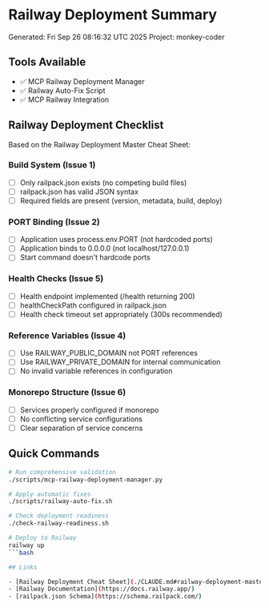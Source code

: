 # Railway Deployment Summary

Generated: Fri Sep 26 08:16:32 UTC 2025
Project: monkey-coder

## Tools Available

- ✅ MCP Railway Deployment Manager
- ✅ Railway Auto-Fix Script
- ✅ MCP Railway Integration

## Railway Deployment Checklist

Based on the Railway Deployment Master Cheat Sheet:

### Build System (Issue 1)
- [ ] Only railpack.json exists (no competing build files)
- [ ] railpack.json has valid JSON syntax
- [ ] Required fields are present (version, metadata, build, deploy)

### PORT Binding (Issue 2)  
- [ ] Application uses process.env.PORT (not hardcoded ports)
- [ ] Application binds to 0.0.0.0 (not localhost/127.0.0.1)
- [ ] Start command doesn't hardcode ports

### Health Checks (Issue 5)
- [ ] Health endpoint implemented (/health returning 200)
- [ ] healthCheckPath configured in railpack.json
- [ ] Health check timeout set appropriately (300s recommended)

### Reference Variables (Issue 4)
- [ ] Use RAILWAY_PUBLIC_DOMAIN not PORT references
- [ ] Use RAILWAY_PRIVATE_DOMAIN for internal communication
- [ ] No invalid variable references in configuration

### Monorepo Structure (Issue 6)
- [ ] Services properly configured if monorepo
- [ ] No conflicting service configurations
- [ ] Clear separation of service concerns

## Quick Commands

```bash
# Run comprehensive validation
./scripts/mcp-railway-deployment-manager.py

# Apply automatic fixes
./scripts/railway-auto-fix.sh

# Check deployment readiness
./check-railway-readiness.sh

# Deploy to Railway
railway up
```bash

## Links

- [Railway Deployment Cheat Sheet](./CLAUDE.md#railway-deployment-master-cheat-sheet)
- [Railway Documentation](https://docs.railway.app/)
- [railpack.json Schema](https://schema.railpack.com/)
